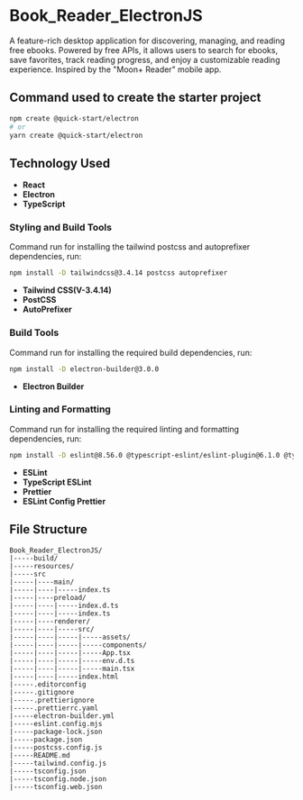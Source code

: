 # Book_Reader_ElectronJS
A feature-rich desktop application for discovering, managing, and reading free ebooks. Powered by free APIs, it allows users to search for ebooks, save favorites, track reading progress, and enjoy a customizable reading experience. Inspired by the "Moon+ Reader" mobile app.

<!-- File structure for this Project -->
## Command used to create the starter project
```bash
npm create @quick-start/electron
# or
yarn create @quick-start/electron
```


## Technology Used

- **React**  
- **Electron**  
- **TypeScript**  

### Styling and Build Tools

Command run for installing the tailwind postcss and autoprefixer dependencies, run:

```bash
npm install -D tailwindcss@3.4.14 postcss autoprefixer
```
- **Tailwind CSS(V-3.4.14)**  
- **PostCSS**  
- **AutoPrefixer**

### Build Tools

Command run for installing the required build dependencies, run:

```bash
npm install -D electron-builder@3.0.0
```
- **Electron Builder**  

### Linting and Formatting

Command run for installing the required linting and formatting dependencies, run:

```bash
npm install -D eslint@8.56.0 @typescript-eslint/eslint-plugin@6.1.0 @typescript-eslint/parser@6.1.0 prettier@3.0.2 eslint-config-prettier@9.1.0
```
- **ESLint**  
- **TypeScript ESLint**  
- **Prettier**  
- **ESLint Config Prettier**  

## File Structure

```
Book_Reader_ElectronJS/
|-----build/
|-----resources/
|-----src
|-----|----main/
|-----|----|-----index.ts
|-----|----preload/
|-----|----|-----index.d.ts
|-----|----|-----index.ts
|-----|----renderer/
|-----|----|-----src/
|-----|----|-----|-----assets/
|-----|----|-----|-----components/
|-----|----|-----|-----App.tsx
|-----|----|-----|-----env.d.ts
|-----|----|-----|-----main.tsx
|-----|----|-----index.html
|-----.editorconfig
|-----.gitignore
|-----.prettierignore
|-----.prettierrc.yaml
|-----electron-builder.yml
|-----eslint.config.mjs
|-----package-lock.json
|-----package.json
|-----postcss.config.js
|-----README.md
|-----tailwind.config.js
|-----tsconfig.json
|-----tsconfig.node.json
|-----tsconfig.web.json